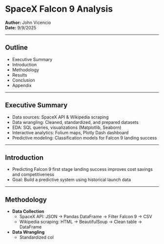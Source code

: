 # SpaceX Falcon 9 Analysis
**Author:** John Vicencio  
**Date:** 9/9/2025

---

## Outline
- Executive Summary  
- Introduction  
- Methodology  
- Results  
- Conclusion  
- Appendix  

---

## Executive Summary
- Data sources: SpaceX API & Wikipedia scraping  
- Data wrangling: Cleaned, standardized, and prepared datasets  
- EDA: SQL queries, visualizations (Matplotlib, Seaborn)  
- Interactive analytics: Folium maps, Plotly Dash dashboard  
- Predictive modeling: Classification models for Falcon 9 landing success  

---

## Introduction
- Predicting Falcon 9 first stage landing success improves cost savings and competitiveness  
- Goal: Build a predictive system using historical launch data  

---

## Methodology
- **Data Collection**
  - SpaceX API: JSON → Pandas DataFrame → Filter Falcon 9 → CSV  
  - Wikipedia scraping: HTML → BeautifulSoup → Clean table → DataFrame  
- **Data Wrangling**
  - Standardized col
